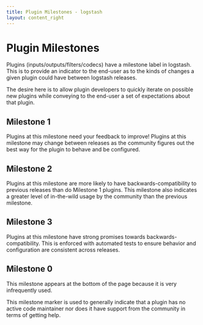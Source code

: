 ```yaml
---
title: Plugin Milestones - logstash
layout: content_right
---
```

# Plugin Milestones

Plugins (inputs/outputs/filters/codecs) have a milestone label in logstash.
This is to provide an indicator to the end-user as to the kinds of changes
a given plugin could have between logstash releases.

The desire here is to allow plugin developers to quickly iterate on possible
new plugins while conveying to the end-user a set of expectations about that
plugin.

## Milestone 1

Plugins at this milestone need your feedback to improve! Plugins at this
milestone may change between releases as the community figures out the best way
for the plugin to behave and be configured.

## Milestone 2

Plugins at this milestone are more likely to have backwards-compatibility to
previous releases than do Milestone 1 plugins. This milestone also indicates
a greater level of in-the-wild usage by the community than the previous
milestone.

## Milestone 3

Plugins at this milestone have strong promises towards backwards-compatibility.
This is enforced with automated tests to ensure behavior and configuration are
consistent across releases.

## Milestone 0

This milestone appears at the bottom of the page because it is very
infrequently used.

This milestone marker is used to generally indicate that a plugin has no
active code maintainer nor does it have support from the community in terms
of getting help.
